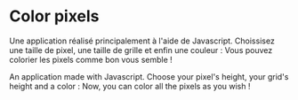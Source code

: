 # Color pixels

Une application réalisé principalement à l'aide de Javascript.
Choissisez une taille de pixel, une taille de grille et enfin une couleur : Vous pouvez colorier les pixels comme bon vous semble !

An application made with Javascript.
Choose your pixel's height, your grid's height and a color : Now, you can color all the pixels as you wish !

